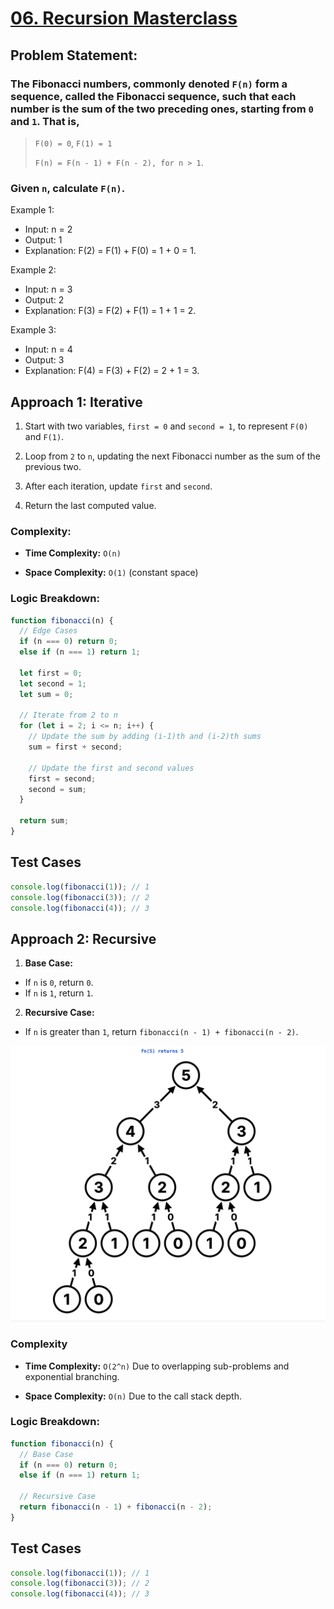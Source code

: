 # [06. Recursion Masterclass](https://leetcode.com/problems/fibonacci-number/description/)

## Problem Statement:

### The Fibonacci numbers, commonly denoted `F(n)` form a sequence, called the Fibonacci sequence, such that each number is the sum of the two preceding ones, starting from `0` and `1`. That is,

> `F(0) = 0`, `F(1) = 1`
>
> `F(n) = F(n - 1) + F(n - 2), for n > 1`.

### Given `n`, calculate `F(n)`.

Example 1:

- Input: n = 2
- Output: 1
- Explanation: F(2) = F(1) + F(0) = 1 + 0 = 1.

Example 2:

- Input: n = 3
- Output: 2
- Explanation: F(3) = F(2) + F(1) = 1 + 1 = 2.

Example 3:

- Input: n = 4
- Output: 3
- Explanation: F(4) = F(3) + F(2) = 2 + 1 = 3.

## Approach 1: Iterative

1. Start with two variables, `first = 0` and `second = 1`, to represent `F(0)` and `F(1)`.

2. Loop from `2` to `n`, updating the next Fibonacci number as the sum of the previous two.

3. After each iteration, update `first` and `second`.

4. Return the last computed value.

### Complexity:

- **Time Complexity:** `O(n)`

- **Space Complexity:** `O(1)` (constant space)

### Logic Breakdown:

```javascript
function fibonacci(n) {
  // Edge Cases
  if (n === 0) return 0;
  else if (n === 1) return 1;

  let first = 0;
  let second = 1;
  let sum = 0;

  // Iterate from 2 to n
  for (let i = 2; i <= n; i++) {
    // Update the sum by adding (i-1)th and (i-2)th sums
    sum = first + second;

    // Update the first and second values
    first = second;
    second = sum;
  }

  return sum;
}
```

## Test Cases

```javascript
console.log(fibonacci(1)); // 1
console.log(fibonacci(3)); // 2
console.log(fibonacci(4)); // 3
```

## Approach 2: Recursive

1.  **Base Case:**

- If `n` is `0`, return `0`.
- If `n` is `1`, return `1`.

2.  **Recursive Case:**

- If `n` is greater than `1`, return `fibonacci(n - 1) + fibonacci(n - 2)`.

![F(5) recursive tree](../images/0406_recursion_masterclass_recursion_tree.png)

### Complexity

- **Time Complexity:** `O(2^n)`
  Due to overlapping sub-problems and exponential branching.

- **Space Complexity:** `O(n)`
  Due to the call stack depth.

### Logic Breakdown:

```javascript
function fibonacci(n) {
  // Base Case
  if (n === 0) return 0;
  else if (n === 1) return 1;

  // Recursive Case
  return fibonacci(n - 1) + fibonacci(n - 2);
}
```

## Test Cases

```javascript
console.log(fibonacci(1)); // 1
console.log(fibonacci(3)); // 2
console.log(fibonacci(4)); // 3
```
